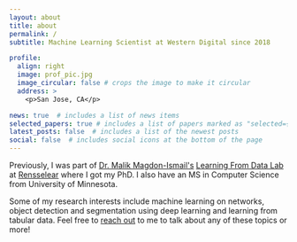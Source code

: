 ```yaml
---
layout: about
title: about
permalink: /
subtitle: Machine Learning Scientist at Western Digital since 2018

profile:
  align: right
  image: prof_pic.jpg
  image_circular: false # crops the image to make it circular
  address: >
    <p>San Jose, CA</p>

news: true  # includes a list of news items
selected_papers: true # includes a list of papers marked as "selected={true}"
latest_posts: false  # includes a list of the newest posts
social: false  # includes social icons at the bottom of the page
---
```


Previously, I was part of [Dr. Malik Magdon-Ismail's](http://www.cs.rpi.edu/~magdon) [Learning From Data Lab](http://www.cs.rpi.edu/~magdon/LFDlabpublic.html/index.html) at [Rensselear](https://science.rpi.edu/computer-science) where I got my PhD. I also have an MS in Computer Science from University of Minnesota.

Some of my research interests include machine learning on networks, object detection and segmentation using deep learning and learning from tabular data. Feel free to [reach out](https://topmate.io/hegde) to me to talk about any of these topics or more!
